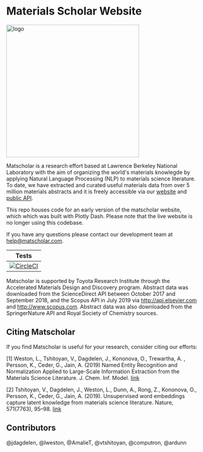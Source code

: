 # Materials Scholar Website


<img src="matscholar_web/assets/logo.png" alt="logo" width="350"/>

Matscholar is a research effort based at Lawrence Berkeley National 
Laboratory with the aim of organizing the world's materials knowlegde 
by applying Natural Language Processing (NLP) to materials science
literature. To date, we have extracted and curated useful materials 
data from over 5 million materials abstracts and it is freely 
accessible via our [website](https://www.matscholar.com) and 
[public API](https://github.com/materialsintelligence/matscholar). 

This repo houses code for an early version of the matscholar website, which 
which was built with Plotly Dash. Please note that the live website
is no longer using this codebase.

If you have any questions please contact our development 
team at help@matscholar.com.

| Tests  |
|:----------:|
| [![CircleCI](https://circleci.com/gh/materialsintelligence/matscholar-web.svg?style=svg)](https://circleci.com/gh/materialsintelligence/matscholar-web) |


Matscholar is supported by Toyota Research Institute through the 
Accelerated Materials Design and Discovery program. Abstract data was 
downloaded from the ScienceDirect API between October 2017 and September
 2018, and the Scopus API in July 2019 via http://api.elsevier.com and 
 http://www.scopus.com. Abstract data was also downloaded from the 
 SpringerNature API and Royal Society of Chemistry sources. 

## Citing Matscholar
If you find Matscholar is useful for your research, consider citing
our efforts:

[1] Weston, L., Tshitoyan, V., Dagdelen, J., Kononova, O., Trewartha, A.
, Persson, K., Ceder, G., Jain, A. (2019) Named Entity Recognition and 
Normalization Applied to Large-Scale Information Extraction from the 
Materials Science Literature. J. Chem. Inf. Model.
[link](https://doi.org/10.1021/acs.jcim.9b00470)

[2] Tshitoyan, V., Dagdelen, J., Weston, L., Dunn, A., Rong, Z., 
Kononova, O., Persson, K., Ceder, G., Jain, A. (2019). Unsupervised word embeddings capture 
latent knowledge from materials science literature. Nature, 571(7763), 
95–98. [link](https://doi.org/10.1038/s41586-019-1335-8)


## Contributors
@jdagdelen, @lweston, @AmalieT, @vtshitoyan, @computron, @ardunn
